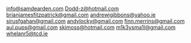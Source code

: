 info@samdearden.com
Dodd-z@hotmail.com
brianjamesfitzpatrick@gmail.com
andrewjgibbons@yahoo.ie
sirusfgahan@gmail.com
andylocky@gmail.com
finn.merrins@gmail.com
aul.pups@gmail.com
skimoss@hotmail.com
m1k3ysma1l@gmail.com
whelanr5@tcd.ie


